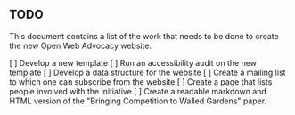 ## TODO

This document contains a list of the work that needs to be done to create the new Open Web Advocacy website.

[ ] Develop a new template
[ ] Run an accessibility audit on the new template
[ ] Develop a data structure for the website
[ ] Create a mailing list to which one can subscribe from the website
[ ] Create a page that lists people involved with the initiative
[ ] Create a readable markdown and HTML version of the "Bringing Competition to Walled Gardens" paper.
